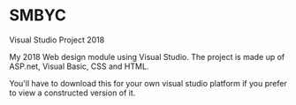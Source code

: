 # SMBYC
Visual Studio Project 2018

My 2018 Web design module using Visual Studio. The project is made up of ASP.net, Visual Basic, CSS and HTML.

You'll have to download this for your own visual studio platform if you prefer to view a constructed version of it.

